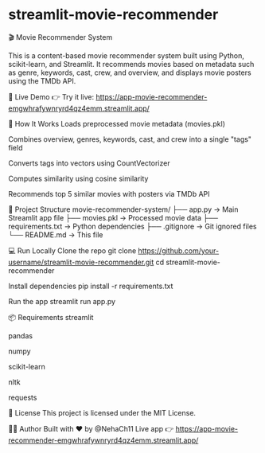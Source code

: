# streamlit-movie-recommender

🎬 Movie Recommender System

This is a content-based movie recommender system built using Python, scikit-learn, and Streamlit. It recommends movies based on metadata such as genre, keywords, cast, crew, and overview, and displays movie posters using the TMDb API.

🚀 Live Demo
👉 Try it live:
https://app-movie-recommender-emgwhrafywnryrd4qz4emm.streamlit.app/

🧠 How It Works
Loads preprocessed movie metadata (movies.pkl)

Combines overview, genres, keywords, cast, and crew into a single "tags" field

Converts tags into vectors using CountVectorizer

Computes similarity using cosine similarity

Recommends top 5 similar movies with posters via TMDb API

📁 Project Structure
movie-recommender-system/
├── app.py → Main Streamlit app file
├── movies.pkl → Processed movie data
├── requirements.txt → Python dependencies
├── .gitignore → Git ignored files
└── README.md → This file

💻 Run Locally
Clone the repo
git clone https://github.com/your-username/streamlit-movie-recommender.git
cd streamlit-movie-recommender

Install dependencies
pip install -r requirements.txt

Run the app
streamlit run app.py

📦 Requirements
streamlit

pandas

numpy

scikit-learn

nltk

requests

📌 License
This project is licensed under the MIT License.

🙋‍♀️ Author
Built with ❤️ by @NehaCh11
Live app 👉 https://app-movie-recommender-emgwhrafywnryrd4qz4emm.streamlit.app/
